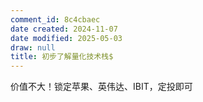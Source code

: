 ```yaml
---
comment_id: 8c4cbaec
date created: 2024-11-07
date modified: 2025-05-03
draw: null
title: 初步了解量化技术栈$
---
```

价值不大！锁定苹果、英伟达、IBIT，定投即可
